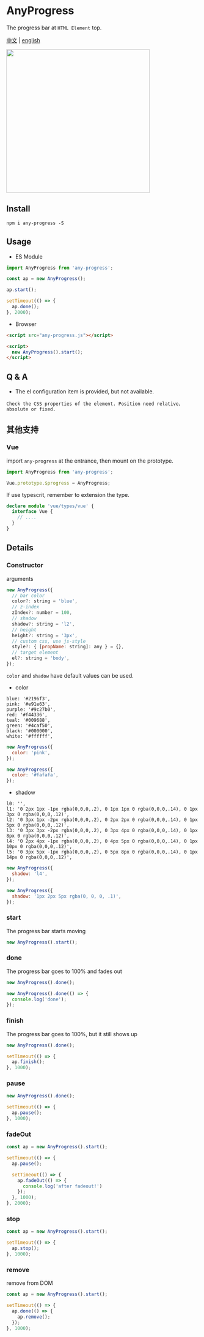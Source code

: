 # AnyProgress

The progress bar at `HTML Element` top.

[中文](/readme.md) | [english](/readme-en.md)

<img width="375" src="https://github.com/hiNISAL/any-progress/blob/master/public/preview.gif?raw=true" />

## Install

``` shell
npm i any-progress -S
```

## Usage

- ES Module

``` js
import AnyProgress from 'any-progress';

const ap = new AnyProgress();

ap.start();

setTimeout(() => {
  ap.done();
}, 2000);
```

- Browser

``` html
<script src="any-progress.js"></script>

<script>
  new AnyProgress().start();  
</script>
```

## Q & A

- The el configuration item is provided, but not available.

`Check the CSS properties of the element. Position need relative、absolute or fixed.`

## 其他支持

### Vue

import `any-progress` at the entrance, then mount on the prototype.

``` js
import AnyProgress from 'any-progress';

Vue.prototype.$progress = AnyProgress;
```

If use typescrit, remember to extension the type.

``` ts
declare module 'vue/types/vue' {
  interface Vue {
    // ....
  }
}
```

## Details

### Constructor

arguments

``` js
new AnyProgress({
  // bar color
  color?: string = 'blue',
  // z-index
  zIndex?: number = 100,
  // shadow
  shadow?: string = 'l2',
  // height
  height?: string = '3px',
  // custom css, use js-style
  style?: { [propName: string]: any } = {},
  // target element
  el?: string = 'body',
});
```

`color` and `shadow` have default values can be used.

- color

``` shell
blue: '#2196f3',
pink: '#e91e63',
purple: '#9c27b0',
red: '#f44336',
teal: '#009688',
green: '#4caf50',
black: '#000000',
white: '#ffffff',
```

``` js
new AnyProgress({
  color: 'pink',
});

new AnyProgress({
  color: '#fafafa',
});
```

- shadow

``` shell
l0: '',
l1: '0 2px 1px -1px rgba(0,0,0,.2), 0 1px 1px 0 rgba(0,0,0,.14), 0 1px 3px 0 rgba(0,0,0,.12)',
l2: '0 3px 1px -2px rgba(0,0,0,.2), 0 2px 2px 0 rgba(0,0,0,.14), 0 1px 5px 0 rgba(0,0,0,.12)',
l3: '0 3px 3px -2px rgba(0,0,0,.2), 0 3px 4px 0 rgba(0,0,0,.14), 0 1px 8px 0 rgba(0,0,0,.12)',
l4: '0 2px 4px -1px rgba(0,0,0,.2), 0 4px 5px 0 rgba(0,0,0,.14), 0 1px 10px 0 rgba(0,0,0,.12)',
l5: '0 3px 5px -1px rgba(0,0,0,.2), 0 5px 8px 0 rgba(0,0,0,.14), 0 1px 14px 0 rgba(0,0,0,.12)',
```

``` js
new AnyProgress({
  shadow: 'l4',
});

new AnyProgress({
  shadow: '1px 2px 5px rgba(0, 0, 0, .1)',
});
```

### start

The progress bar starts moving

``` js
new AnyProgress().start();
```

### done

The progress bar goes to 100% and fades out

``` js
new AnyProgress().done();

new AnyProgress().done(() => {
  console.log('done');
});
```

### finish

The progress bar goes to 100%, but it still shows up

``` js
new AnyProgress().done();

setTimeout(() => {
  ap.finish();
}, 1000);
```

### pause

``` js
new AnyProgress().done();

setTimeout(() => {
  ap.pause();
}, 1000);
```

### fadeOut

``` js
const ap = new AnyProgress().start();

setTimeout(() => {
  ap.pause();

  setTimeout(() => {
    ap.fadeOut(() => {
      console.log('after fadeout!')
    });
  }, 1000);
}, 2000);
```

### stop

``` js
const ap = new AnyProgress().start();

setTimeout(() => {
  ap.stop();
}, 1000);
```

### remove

remove from DOM

``` js
const ap = new AnyProgress().start();

setTimeout(() => {
  ap.done(() => {
    ap.remove();
  });
}, 1000);
```
